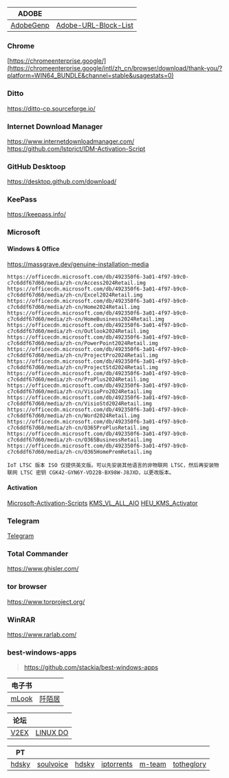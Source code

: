 | ADOBE ||
| --- | --- |
| [AdobeGenp](https://github.com/wangzhenjjcn/AdobeGenp) | [Adobe-URL-Block-List](https://github.com/Ruddernation-Designs/Adobe-URL-Block-List) |

### Chrome
[https://chromeenterprise.google/](https://chromeenterprise.google/intl/zh_cn/browser/download/thank-you/?platform=WIN64_BUNDLE&channel=stable&usagestats=0)

### Ditto
https://ditto-cp.sourceforge.io/

### Internet Download Manager
https://www.internetdownloadmanager.com/
https://github.com/lstprjct/IDM-Activation-Script

### GitHub Desktoop
https://desktop.github.com/download/

### KeePass
https://keepass.info/

### Microsoft

#### Windows & Office 
https://massgrave.dev/genuine-installation-media
```
https://officecdn.microsoft.com/db/492350f6-3a01-4f97-b9c0-c7c6ddf67d60/media/zh-cn/Access2024Retail.img
https://officecdn.microsoft.com/db/492350f6-3a01-4f97-b9c0-c7c6ddf67d60/media/zh-cn/Excel2024Retail.img
https://officecdn.microsoft.com/db/492350f6-3a01-4f97-b9c0-c7c6ddf67d60/media/zh-cn/Home2024Retail.img
https://officecdn.microsoft.com/db/492350f6-3a01-4f97-b9c0-c7c6ddf67d60/media/zh-cn/HomeBusiness2024Retail.img
https://officecdn.microsoft.com/db/492350f6-3a01-4f97-b9c0-c7c6ddf67d60/media/zh-cn/Outlook2024Retail.img
https://officecdn.microsoft.com/db/492350f6-3a01-4f97-b9c0-c7c6ddf67d60/media/zh-cn/PowerPoint2024Retail.img
https://officecdn.microsoft.com/db/492350f6-3a01-4f97-b9c0-c7c6ddf67d60/media/zh-cn/ProjectPro2024Retail.img
https://officecdn.microsoft.com/db/492350f6-3a01-4f97-b9c0-c7c6ddf67d60/media/zh-cn/ProjectStd2024Retail.img
https://officecdn.microsoft.com/db/492350f6-3a01-4f97-b9c0-c7c6ddf67d60/media/zh-cn/ProPlus2024Retail.img
https://officecdn.microsoft.com/db/492350f6-3a01-4f97-b9c0-c7c6ddf67d60/media/zh-cn/VisioPro2024Retail.img
https://officecdn.microsoft.com/db/492350f6-3a01-4f97-b9c0-c7c6ddf67d60/media/zh-cn/VisioStd2024Retail.img
https://officecdn.microsoft.com/db/492350f6-3a01-4f97-b9c0-c7c6ddf67d60/media/zh-cn/Word2024Retail.img
https://officecdn.microsoft.com/db/492350f6-3a01-4f97-b9c0-c7c6ddf67d60/media/zh-cn/O365ProPlusRetail.img
https://officecdn.microsoft.com/db/492350f6-3a01-4f97-b9c0-c7c6ddf67d60/media/zh-cn/O365BusinessRetail.img
https://officecdn.microsoft.com/db/492350f6-3a01-4f97-b9c0-c7c6ddf67d60/media/zh-cn/O365HomePremRetail.img
```
`IoT LTSC 版本 ISO 仅提供英文版。可以先安装其他语言的非物联网 LTSC，然后再安装物联网 LTSC 密钥 CGK42-GYN6Y-VD22B-BX98W-J8JXD，以更改版本。`

#### Activation 
[Microsoft-Activation-Scripts](https://github.com/massgravel/Microsoft-Activation-Scripts)
[KMS_VL_ALL_AIO](https://github.com/abbodi1406/KMS_VL_ALL_AIO)
[HEU_KMS_Activator](https://github.com/zbezj/HEU_KMS_Activator)

### Telegram
[Telegram](https://telegram.org)

### Total Commander
https://www.ghisler.com/

### tor browser
https://www.torproject.org/

### WinRAR
https://www.rarlab.com/

### best-windows-apps
> https://github.com/stackia/best-windows-apps

| 电子书 ||
| --- | --- |
| [mLook ](https://www.mlook.mobi/) | [阡陌居](https://www.1000qm.vip/) |

| 论坛 ||
| --- | --- |
| [V2EX ](https://www.v2ex.com/) | [LINUX DO](https://linux.do/) |


| PT ||||||
| --- | --- | --- | --- | --- | --- |
| [hdsky](https://hdsky.me/torrents.php) | [soulvoice](https://pt.soulvoice.club/special.php) | [hdsky](https://hdsky.me/torrents.php) | [iptorrents](https://www.iptorrents.com/t) | [m-team](https://kp.m-team.cc/index) |  [totheglory](https://totheglory.im/browse.php?c=M) | 